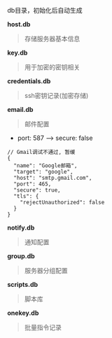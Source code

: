 db目录，初始化后自动生成

**host.db**

> 存储服务器基本信息

**key.db**

> 用于加密的密钥相关

**credentials.db**

> ssh密钥记录(加密存储)

**email.db**

> 邮件配置

- port: 587 --> secure: false
```db
// Gmail调试不通过, 暂缓
{
  "name": "Google邮箱",
  "target": "google",
  "host": "smtp.gmail.com",
  "port": 465,
  "secure": true,
  "tls": {
    "rejectUnauthorized": false
  }
}
```

**notify.db**

> 通知配置

**group.db**

> 服务器分组配置


**scripts.db**

> 脚本库


**onekey.db**

> 批量指令记录
